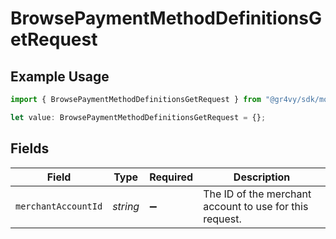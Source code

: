 # BrowsePaymentMethodDefinitionsGetRequest

## Example Usage

```typescript
import { BrowsePaymentMethodDefinitionsGetRequest } from "@gr4vy/sdk/models/operations";

let value: BrowsePaymentMethodDefinitionsGetRequest = {};
```

## Fields

| Field                                                   | Type                                                    | Required                                                | Description                                             |
| ------------------------------------------------------- | ------------------------------------------------------- | ------------------------------------------------------- | ------------------------------------------------------- |
| `merchantAccountId`                                     | *string*                                                | :heavy_minus_sign:                                      | The ID of the merchant account to use for this request. |